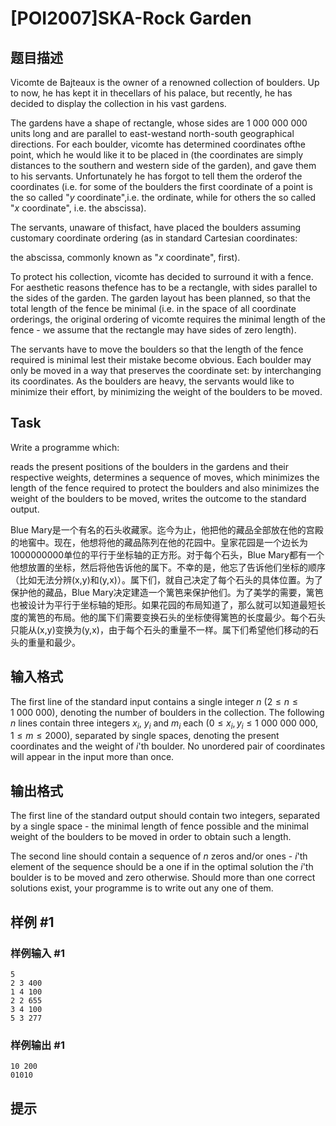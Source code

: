 # [POI2007]SKA-Rock Garden

## 题目描述

Vicomte de Bajteaux is the owner of a renowned collection of boulders. Up to now, he has kept it in thecellars of his palace, but recently, he has decided to display the collection in his vast gardens.

The gardens have a shape of rectangle, whose sides are $1\ 000\ 000\ 000$ units long and are parallel to east-westand north-south geographical directions. For each boulder, vicomte has determined coordinates ofthe point, which he would like it to be placed in (the coordinates are simply distances to the southern and    western side of the garden), and gave them to his servants. Unfortunately he has forgot to tell them the orderof the coordinates (i.e. for some of the boulders the first coordinate of a point is the so called "$y$ coordinate",i.e. the ordinate, while for others the so called "$x$ coordinate", i.e. the abscissa).

The servants, unaware of thisfact, have placed the boulders assuming customary coordinate ordering (as in standard Cartesian coordinates:

the abscissa, commonly known as "$x$ coordinate", first).

To protect his collection, vicomte has decided to surround it with a fence. For aesthetic reasons thefence has to be a rectangle, with sides parallel to the sides of the garden. The garden layout has been planned,      so that the total length of the fence be minimal (i.e. in the space of all coordinate orderings, the original          ordering of vicomte requires the minimal length of the fence - we assume that the rectangle may have sides of zero length).

The servants have to move the boulders so that the length of the fence required is minimal lest their mistake become obvious. Each boulder may only be moved in a way that preserves the coordinate set: by      interchanging its coordinates. As the boulders are heavy, the servants would like to minimize their effort, by      minimizing the weight of the boulders to be moved.

## Task

Write a programme which:

reads the present positions of the boulders in the gardens and their respective weights, determines a sequence of moves, which minimizes the length of the fence required to protect the    boulders and also minimizes the weight of the boulders to be moved, writes the outcome to the standard output.

Blue Mary是一个有名的石头收藏家。迄今为止，他把他的藏品全部放在他的宫殿的地窖中。现在，他想将他的藏品陈列在他的花园中。皇家花园是一个边长为1000000000单位的平行于坐标轴的正方形。对于每个石头，Blue Mary都有一个他想放置的坐标，然后将他告诉他的属下。不幸的是，他忘了告诉他们坐标的顺序（比如无法分辨(x,y)和(y,x)）。属下们，就自己决定了每个石头的具体位置。为了保护他的藏品，Blue Mary决定建造一个篱笆来保护他们。为了美学的需要，篱笆也被设计为平行于坐标轴的矩形。如果花园的布局知道了，那么就可以知道最短长度的篱笆的布局。他的属下们需要变换石头的坐标使得篱笆的长度最少。每个石头只能从(x,y)变换为(y,x)，由于每个石头的重量不一样。属下们希望他们移动的石头的重量和最少。


## 输入格式

The first line of the standard input contains a single integer $n$ ($2 \le n \le 1\ 000\ 000$), denoting the number of boulders in the collection. The following $n$  lines contain three integers $x_i$, $y_i$ and $m_i$ each ($0 \le x_i, y_i \le 1\ 000\ 000\ 000$, $1 \le m \le 2000$), separated by single spaces, denoting the present coordinates and the weight of $i$'th boulder. No unordered pair of coordinates will appear in the input more than once.


## 输出格式

The first line of the standard output should contain two integers, separated by a single space - the minimal length of fence possible and the minimal weight of the boulders to be moved in order to obtain such a length.


The second line should contain a sequence of $n$ zeros and/or ones - $i$'th element of the sequence should be a one if in the optimal solution the $i$'th boulder is to be moved and zero otherwise. Should more than one correct solutions exist, your programme is to write out any one of them.


## 样例 #1

### 样例输入 #1
```
5
2 3 400
1 4 100
2 2 655
3 4 100
5 3 277
```

### 样例输出 #1

```
10 200
01010
```

## 提示


